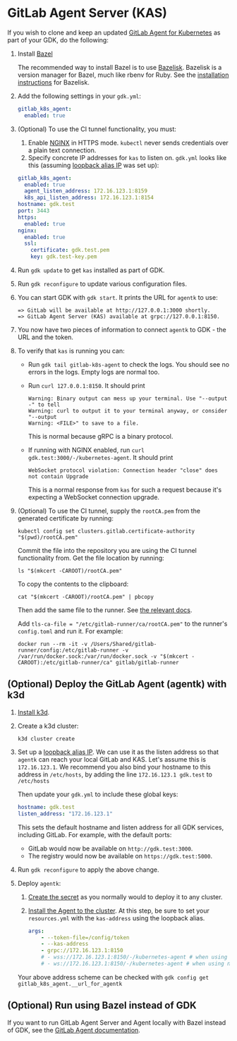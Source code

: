 # GitLab Agent Server (KAS)

If you wish to clone and keep an updated [GitLab Agent for Kubernetes](https://gitlab.com/gitlab-org/cluster-integration/gitlab-agent) as part of your GDK, do the following:

1. Install [Bazel](https://www.bazel.build/)

    The recommended way to install Bazel is to use [Bazelisk](https://github.com/bazelbuild/bazelisk). Bazelisk is a version manager for Bazel, much like rbenv for Ruby. See the [installation instructions](https://docs.bazel.build/versions/master/install-bazelisk.html) for Bazelisk.

1. Add the following settings in your `gdk.yml`:

    ```yaml
    gitlab_k8s_agent:
      enabled: true
    ```

1. (Optional) To use the CI tunnel functionality, you must:
   1. Enable [NGINX](nginx.md) in HTTPS mode. `kubectl` never sends credentials over a plain
      text connection.
   1. Specify concrete IP addresses for `kas` to listen on. `gdk.yml` looks like this
      (assuming [loopback alias IP](local_network.md#create-loopback-interface) was set up):

   ```yaml
   gitlab_k8s_agent:
     enabled: true
     agent_listen_address: 172.16.123.1:8159
     k8s_api_listen_address: 172.16.123.1:8154
   hostname: gdk.test
   port: 3443
   https:
     enabled: true
   nginx:
     enabled: true
     ssl:
       certificate: gdk.test.pem
       key: gdk.test-key.pem
   ```

1. Run `gdk update` to get `kas` installed as part of GDK.

1. Run `gdk reconfigure` to update various configuration files.

1. You can start GDK with `gdk start`. It prints the URL for `agentk` to use:

    ```plaintext
    => GitLab will be available at http://127.0.0.1:3000 shortly.
    => GitLab Agent Server (KAS) available at grpc://127.0.0.1:8150.
    ```

1. You now have two pieces of information to connect `agentk` to GDK - the URL and the token.

1. To verify that `kas` is running you can:
    - Run `gdk tail gitlab-k8s-agent` to check the logs. You should see no errors in the logs. Empty logs are normal too.
    - Run `curl 127.0.0.1:8150`. It should print

        ```plaintext
        Warning: Binary output can mess up your terminal. Use "--output -" to tell
        Warning: curl to output it to your terminal anyway, or consider "--output
        Warning: <FILE>" to save to a file.
        ```

        This is normal because gRPC is a binary protocol.

    - If running with NGINX enabled, run `curl gdk.test:3000/-/kubernetes-agent`. It should print

        ```plaintext
        WebSocket protocol violation: Connection header "close" does not contain Upgrade
        ```

        This is a normal response from `kas` for such a request because it's expecting a WebSocket connection upgrade.

1. (Optional) To use the CI tunnel, supply the `rootCA.pem` from the generated certificate by running:

   ```shell
   kubectl config set clusters.gitlab.certificate-authority "$(pwd)/rootCA.pem"
   ```

   Commit the file into the repository you are using the CI tunnel functionality from. Get the
   file location by running:

   ```shell
   ls "$(mkcert -CAROOT)/rootCA.pem"
   ```

   To copy the contents to the clipboard:

   ```shell
   cat "$(mkcert -CAROOT)/rootCA.pem" | pbcopy
   ```

   Then add the same file to the runner. See
   [the relevant docs](https://docs.gitlab.com/runner/configuration/tls-self-signed.html).

   Add `tls-ca-file = "/etc/gitlab-runner/ca/rootCA.pem"` to the runner's `config.toml` and
   run it. For example:

   ```shell
   docker run --rm -it -v /Users/Shared/gitlab-runner/config:/etc/gitlab-runner -v /var/run/docker.sock:/var/run/docker.sock -v "$(mkcert -CAROOT):/etc/gitlab-runner/ca" gitlab/gitlab-runner
   ```

## (Optional) Deploy the GitLab Agent (agentk) with k3d

1. [Install k3d](https://github.com/rancher/k3d#get).
1. Create a k3d cluster:

   ```shell
   k3d cluster create
   ```

1. Set up a [loopback alias IP](local_network.md#create-loopback-interface). We can use it as the
   listen address so that `agentk` can reach your local GitLab and KAS. Let's assume this is `172.16.123.1`.
   We recommend you also bind your hostname to this address in `/etc/hosts`, by adding the line
   `172.16.123.1 gdk.test` to `/etc/hosts`

   Then update your `gdk.yml` to include these global keys:

   ```yaml
   hostname: gdk.test
   listen_address: "172.16.123.1"
   ```

   This sets the default hostname and listen address for all GDK services, including GitLab.
   For example, with the default ports:

   - GitLab would now be available on `http://gdk.test:3000`.
   - The registry would now be available on `https://gdk.test:5000`.

1. Run `gdk reconfigure` to apply the above change.
1. Deploy `agentk`:

   1. [Create the secret](https://docs.gitlab.com/ee/user/clusters/agent/#create-the-kubernetes-secret)
      as you normally would to deploy it to any cluster.
   1. [Install the Agent to the cluster](https://docs.gitlab.com/ee/user/clusters/agent/#install-the-agent-into-the-cluster).
      At this step, be sure to set your `resources.yml` with the `kas-address` using the loopback alias.

      ```yaml
      args:
          - --token-file=/config/token
          - --kas-address
          - grpc://172.16.123.1:8150
          # - wss://172.16.123.1:8150/-/kubernetes-agent # when using nginx WITH https
          # - ws://172.16.123.1:8150/-/kubernetes-agent # when using nginx WITHOUT https
      ```

   Your above address scheme can be checked with `gdk config get gitlab_k8s_agent.__url_for_agentk`

## (Optional) Run using Bazel instead of GDK

If you want to run GitLab Agent Server and Agent locally with Bazel instead of GDK, see
the [GitLab Agent documentation](https://gitlab.com/gitlab-org/cluster-integration/gitlab-agent/-/blob/master/doc/developing.md#running-the-agent-locally).

